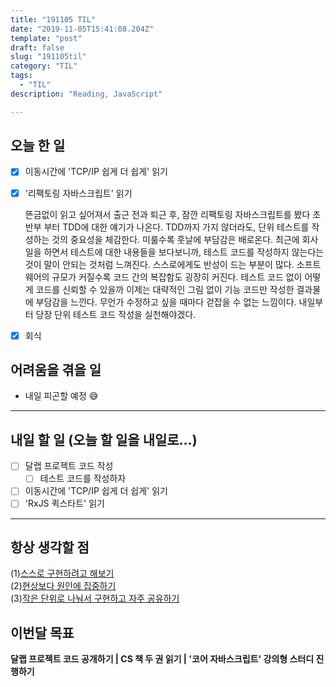 ```yaml
---
title: "191105 TIL"
date: "2019-11-05T15:41:08.204Z"
template: "post"
draft: false
slug: "191105til"
category: "TIL"
tags:
  - "TIL"
description: "Reading, JavaScript"

---
```


## 오늘 한 일

- [x] 이동시간에 'TCP/IP 쉽게 더 쉽게' 읽기

- [x] '리팩토링 자바스크립트' 읽기

  뜬금없이 읽고 싶어져서 출근 전과 퇴근 후, 잠깐 리팩토링 자바스크립트를 봤다
  초반부 부터 TDD에 대한 얘기가 나온다.
  TDD까지 가지 않더라도, 단위 테스트를 작성하는 것의 중요성을 체감한다.
  미룰수록 훗날에 부담감은 배로온다.
  최근에 회사 일을 하면서 테스트에 대한 내용들을 보다보니까,
  테스트 코드를 작성하지 않는다는 것이 말이 안되는 것처럼 느껴진다.
  스스로에게도 반성이 드는 부분이 많다.
  소프트웨어의 규모가 커질수록 코드 간의 복잡함도 굉장히 커진다.
  테스트 코드 없이 어떻게 코드를 신뢰할 수 있을까
  이제는 대략적인 그림 없이 기능 코드만 작성한 결과물에 부담감을 느낀다.
  무언가 수정하고 싶을 때마다 걷잡을 수 없는 느낌이다.
  내일부터 당장 단위 테스트 코드 작성을 실천해야겠다.

- [x] 회식

## 어려움을 겪을 일

- 내일 피곤할 예정 😅

---

## 내일 할 일 (오늘 할 일을 내일로...)

- [ ] 달랩 프로젝트 코드 작성
  - [ ] 테스트 코드를 작성하자
- [ ] 이동시간에 'TCP/IP 쉽게 더 쉽게' 읽기
- [ ] 'RxJS 퀵스타트' 읽기

------



## 항상 생각할 점

(1)<u>스스로 구현하려고 해보기</u> <br>(2)<u>현상보다 원인에 집중하기</u> <br>(3)<u>작은 단위로 나눠서 구현하고 자주 공유하기</u>



## 이번달 목표

**달랩 프로젝트 코드 공개하기 | CS 책 두 권 읽기 | '코어 자바스크립트' 강의형 스터디 진행하기**


